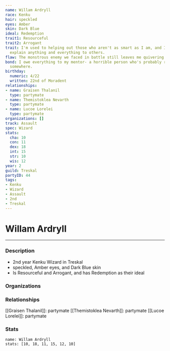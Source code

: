 ```yaml
---
name: Willam Ardryll
race: Kenku
hair: speckled
eyes: Amber
skin: Dark Blue
ideal: Redemption
trait1: Resourceful
trait2: Arrogant
trait: I'm used to helping out those who aren't as smart as I am, and I patiently
  explain anything and everything to others.
flaw: The monstrous enemy we faced in battle still leaves me quivering with fear.
bond: I owe everything to my mentor- a horrible person who's probably rotting in jail
  somewhere.
birthday:
  numeric: 4/22
  written: 22nd of Moradent
relationships:
- name: Graisen Thalanil
  type: partymate
- name: Themistoklea Nevarth
  type: partymate
- name: Lucoe Lorelei
  type: partymate
organizations: []
track: Assault
spec: Wizard
stats:
  cha: 10
  con: 11
  dex: 18
  int: 15
  str: 10
  wis: 12
year: 2
guild: Treskal
partyID: 44
tags:
- Kenku
- Wizard
- Assault
- 2nd
- Treskal
---
```

# Willam Ardryll
---
### Description
- 2nd year Kenku Wizard in Treskal
- speckled, Amber eyes, and Dark Blue skin
- Is Resourceful and Arrogant, and has Redemption as their ideal

### Organizations
### Relationships
[[Graisen Thalanil]]: partymate
[[Themistoklea Nevarth]]: partymate
[[Lucoe Lorelei]]: partymate
### Stats
```statblock
name: Willam Ardryll
stats: [10, 18, 11, 15, 12, 10]
```